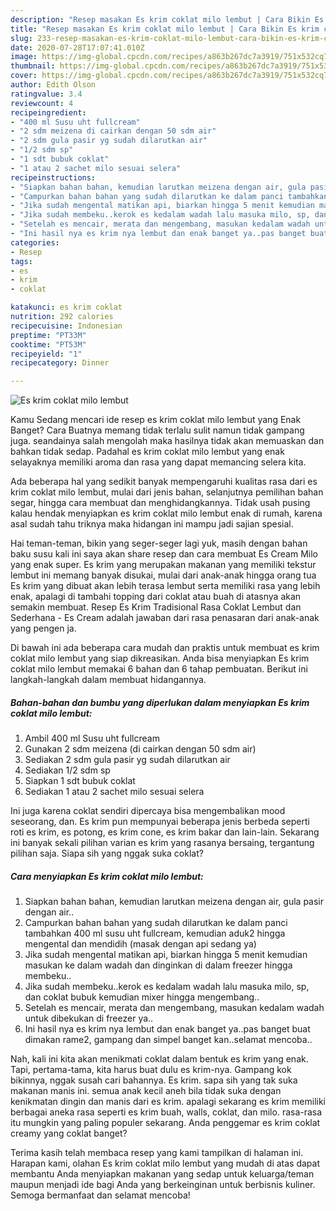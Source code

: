 ```yaml
---
description: "Resep masakan Es krim coklat milo lembut | Cara Bikin Es krim coklat milo lembut Yang Enak Banget"
title: "Resep masakan Es krim coklat milo lembut | Cara Bikin Es krim coklat milo lembut Yang Enak Banget"
slug: 233-resep-masakan-es-krim-coklat-milo-lembut-cara-bikin-es-krim-coklat-milo-lembut-yang-enak-banget
date: 2020-07-28T17:07:41.010Z
image: https://img-global.cpcdn.com/recipes/a863b267dc7a3919/751x532cq70/es-krim-coklat-milo-lembut-foto-resep-utama.jpg
thumbnail: https://img-global.cpcdn.com/recipes/a863b267dc7a3919/751x532cq70/es-krim-coklat-milo-lembut-foto-resep-utama.jpg
cover: https://img-global.cpcdn.com/recipes/a863b267dc7a3919/751x532cq70/es-krim-coklat-milo-lembut-foto-resep-utama.jpg
author: Edith Olson
ratingvalue: 3.4
reviewcount: 4
recipeingredient:
- "400 ml Susu uht fullcream"
- "2 sdm meizena di cairkan dengan 50 sdm air"
- "2 sdm gula pasir yg sudah dilarutkan air"
- "1/2 sdm sp"
- "1 sdt bubuk coklat"
- "1 atau 2 sachet milo sesuai selera"
recipeinstructions:
- "Siapkan bahan bahan, kemudian larutkan meizena dengan air, gula pasir dengan air.."
- "Campurkan bahan bahan yang sudah dilarutkan ke dalam panci tambahkan 400 ml susu uht fullcream, kemudian aduk2 hingga mengental dan mendidih (masak dengan api sedang ya)"
- "Jika sudah mengental matikan api, biarkan hingga 5 menit kemudian masukan ke dalam wadah dan dinginkan di dalam freezer hingga membeku.."
- "Jika sudah membeku..kerok es kedalam wadah lalu masuka milo, sp, dan coklat bubuk kemudian mixer hingga mengembang.."
- "Setelah es mencair, merata dan mengembang, masukan kedalam wadah untuk dibekukan di freezer ya.."
- "Ini hasil nya es krim nya lembut dan enak banget ya..pas banget buat dimakan rame2, gampang dan simpel banget kan..selamat mencoba.."
categories:
- Resep
tags:
- es
- krim
- coklat

katakunci: es krim coklat 
nutrition: 292 calories
recipecuisine: Indonesian
preptime: "PT33M"
cooktime: "PT53M"
recipeyield: "1"
recipecategory: Dinner

---
```



![Es krim coklat milo lembut](https://img-global.cpcdn.com/recipes/a863b267dc7a3919/751x532cq70/es-krim-coklat-milo-lembut-foto-resep-utama.jpg)

Kamu Sedang mencari ide resep es krim coklat milo lembut yang Enak Banget? Cara Buatnya memang tidak terlalu sulit namun tidak gampang juga. seandainya salah mengolah maka hasilnya tidak akan memuaskan dan bahkan tidak sedap. Padahal es krim coklat milo lembut yang enak selayaknya memiliki aroma dan rasa yang dapat memancing selera kita.

Ada beberapa hal yang sedikit banyak mempengaruhi kualitas rasa dari es krim coklat milo lembut, mulai dari jenis bahan, selanjutnya pemilihan bahan segar, hingga cara membuat dan menghidangkannya. Tidak usah pusing kalau hendak menyiapkan es krim coklat milo lembut enak di rumah, karena asal sudah tahu triknya maka hidangan ini mampu jadi sajian spesial.

Hai teman-teman, bikin yang seger-seger lagi yuk, masih dengan bahan baku susu kali ini saya akan share resep dan cara membuat Es Cream Milo yang enak super. Es krim yang merupakan makanan yang memiliki tekstur lembut ini memang banyak disukai, mulai dari anak-anak hingga orang tua Es krim yang dibuat akan lebih terasa lembut serta memiliki rasa yang lebih enak, apalagi di tambahi topping dari coklat atau buah di atasnya akan semakin membuat. Resep Es Krim Tradisional Rasa Coklat Lembut dan Sederhana - Es Cream adalah jawaban dari rasa penasaran dari anak-anak yang pengen ja.


Di bawah ini ada beberapa cara mudah dan praktis untuk membuat es krim coklat milo lembut yang siap dikreasikan. Anda bisa menyiapkan Es krim coklat milo lembut memakai 6 bahan dan 6 tahap pembuatan. Berikut ini langkah-langkah dalam membuat hidangannya.

<!--inarticleads1-->

##### Bahan-bahan dan bumbu yang diperlukan dalam menyiapkan Es krim coklat milo lembut:

1. Ambil 400 ml Susu uht fullcream
1. Gunakan 2 sdm meizena (di cairkan dengan 50 sdm air)
1. Sediakan 2 sdm gula pasir yg sudah dilarutkan air
1. Sediakan 1/2 sdm sp
1. Siapkan 1 sdt bubuk coklat
1. Sediakan 1 atau 2 sachet milo sesuai selera


Ini juga karena coklat sendiri dipercaya bisa mengembalikan mood seseorang, dan. Es krim pun mempunyai beberapa jenis berbeda seperti roti es krim, es potong, es krim cone, es krim bakar dan lain-lain. Sekarang ini banyak sekali pilihan varian es krim yang rasanya bersaing, tergantung pilihan saja. Siapa sih yang nggak suka coklat? 

<!--inarticleads2-->

##### Cara menyiapkan Es krim coklat milo lembut:

1. Siapkan bahan bahan, kemudian larutkan meizena dengan air, gula pasir dengan air..
1. Campurkan bahan bahan yang sudah dilarutkan ke dalam panci tambahkan 400 ml susu uht fullcream, kemudian aduk2 hingga mengental dan mendidih (masak dengan api sedang ya)
1. Jika sudah mengental matikan api, biarkan hingga 5 menit kemudian masukan ke dalam wadah dan dinginkan di dalam freezer hingga membeku..
1. Jika sudah membeku..kerok es kedalam wadah lalu masuka milo, sp, dan coklat bubuk kemudian mixer hingga mengembang..
1. Setelah es mencair, merata dan mengembang, masukan kedalam wadah untuk dibekukan di freezer ya..
1. Ini hasil nya es krim nya lembut dan enak banget ya..pas banget buat dimakan rame2, gampang dan simpel banget kan..selamat mencoba..


Nah, kali ini kita akan menikmati coklat dalam bentuk es krim yang enak. Tapi, pertama-tama, kita harus buat dulu es krim-nya. Gampang kok bikinnya, nggak susah cari bahannya. Es krim. sapa sih yang tak suka makanan manis ini. semua anak kecil aneh bila tidak suka dengan kenikmatan dingin dan manis dari es krim. apalagi sekarang es krim memiliki berbagai aneka rasa seperti es krim buah, walls, coklat, dan milo. rasa-rasa itu mungkin yang paling populer sekarang. Anda penggemar es krim coklat creamy yang coklat banget? 

Terima kasih telah membaca resep yang kami tampilkan di halaman ini. Harapan kami, olahan Es krim coklat milo lembut yang mudah di atas dapat membantu Anda menyiapkan makanan yang sedap untuk keluarga/teman maupun menjadi ide bagi Anda yang berkeinginan untuk berbisnis kuliner. Semoga bermanfaat dan selamat mencoba!
